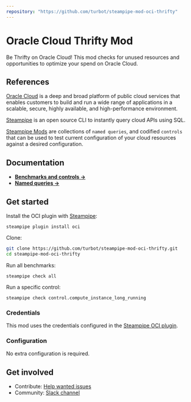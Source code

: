 ```yaml
---
repository: "https://github.com/turbot/steampipe-mod-oci-thrifty"
---
```


# Oracle Cloud Thrifty Mod

Be Thrifty on Oracle Cloud! This mod checks for unused resources and opportunities to optimize your spend on Oracle Cloud.

## References

[Oracle Cloud](https://www.oracle.com) is a deep and broad platform of public cloud services that enables customers to build and run a wide range of applications in a scalable, secure, highly available, and high-performance environment.

[Steampipe](https://steampipe.io) is an open source CLI to instantly query cloud APIs using SQL.

[Steampipe Mods](https://steampipe.io/docs/reference/mod-resources#mod) are collections of `named queries`, and codified `controls` that can be used to test current configuration of your cloud resources against a desired configuration.

## Documentation

- **[Benchmarks and controls →](https://hub.steampipe.io/mods/turbot/oci_thrifty/controls)**
- **[Named queries →](https://hub.steampipe.io/mods/turbot/oci_thrifty/queries)**

## Get started

Install the OCI plugin with [Steampipe](https://steampipe.io):
```shell
steampipe plugin install oci
```

Clone:
```sh
git clone https://github.com/turbot/steampipe-mod-oci-thrifty.git
cd steampipe-mod-oci-thrifty
```

Run all benchmarks:
```shell
steampipe check all
```

Run a specific control:
```shell
steampipe check control.compute_instance_long_running
```

### Credentials

This mod uses the credentials configured in the [Steampipe OCI plugin](https://hub.steampipe.io/plugins/turbot/oci).

### Configuration

No extra configuration is required.

## Get involved

* Contribute: [Help wanted issues](https://github.com/turbot/steampipe-mod-oci-thrifty/labels/help%20wanted)
* Community: [Slack channel](https://join.slack.com/t/steampipe/shared_invite/zt-oij778tv-lYyRTWOTMQYBVAbtPSWs3g)
